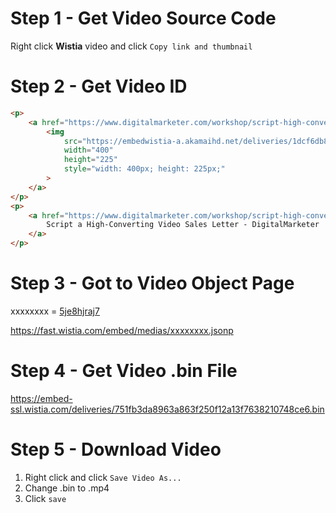 # Step 1 - Get Video Source Code

Right click **Wistia** video and click `Copy link and thumbnail`

# Step 2 - Get Video ID

```html
<p>
	<a href="https://www.digitalmarketer.com/workshop/script-high-converting-video-sales-letter/?wvideo=5je8hjraj7">
		<img
			src="https://embedwistia-a.akamaihd.net/deliveries/1dcf6db847bd60f063bfeb6478932338d095cafe.jpg?image_play_button_size=2x&amp;image_crop_resized=960x540&amp;image_play_button=1&amp;image_play_button_color=54bbffe0"
			width="400"
			height="225"
			style="width: 400px; height: 225px;"
		>
	</a>
</p>
<p>
	<a href="https://www.digitalmarketer.com/workshop/script-high-converting-video-sales-letter/?wvideo=5je8hjraj7">
		Script a High-Converting Video Sales Letter - DigitalMarketer
	</a>
</p>
```

# Step 3 - Got to Video Object Page

xxxxxxxx = [5je8hjraj7](https://www.digitalmarketer.com/workshop/script-high-converting-video-sales-letter/?wvideo=5je8hjraj7)

https://fast.wistia.com/embed/medias/xxxxxxxx.jsonp

# Step 4 - Get Video .bin File

https://embed-ssl.wistia.com/deliveries/751fb3da8963a863f250f12a13f7638210748ce6.bin

# Step 5 - Download Video

1. Right click and click `Save Video As...`
1. Change .bin to .mp4
1. Click `save`
